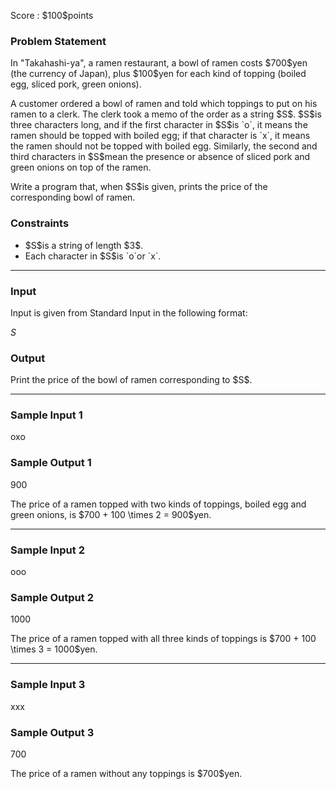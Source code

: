 
<div>

<span>

<span>

<p>
Score : $100$points
</p>

<div>

<section>

### **Problem Statement**

<p>
In "Takahashi-ya", a ramen restaurant, a bowl of ramen costs $700$yen (the currency of Japan), plus $100$yen for each kind of topping (boiled egg, sliced pork, green onions).
</p>

<p>
A customer ordered a bowl of ramen and told which toppings to put on his ramen to a clerk. The clerk took a memo of the order as a string $S$. $S$is three characters long, and if the first character in $S$is `o`, it means the ramen should be topped with boiled egg; if that character is `x`, it means the ramen should not be topped with boiled egg. Similarly, the second and third characters in $S$mean the presence or absence of sliced pork and green onions on top of the ramen.
</p>

<p>
Write a program that, when $S$is given, prints the price of the corresponding bowl of ramen.
</p>

</section>

</div>

<div>

<section>

### **Constraints**

<ul>

<li>
$S$is a string of length $3$.
</li>

<li>
Each character in $S$is `o`or `x`.
</li>

</ul>

</section>

</div>

---

<div>

<div>

<section>

### **Input**

<p>
Input is given from Standard Input in the following format:
</p>

<div>

$S$
</div>

</section>

</div>

<div>

<section>

### **Output**

<p>
Print the price of the bowl of ramen corresponding to $S$.
</p>

</section>

</div>

</div>

---

<div>

<section>

### **Sample Input 1**

<div>

oxo

</div>

</section>

</div>

<div>

<section>

### **Sample Output 1**

<div>

900

</div>

<p>
The price of a ramen topped with two kinds of toppings, boiled egg and green onions, is $700 + 100 \times 2 = 900$yen.
</p>

</section>

</div>

---

<div>

<section>

### **Sample Input 2**

<div>

ooo

</div>

</section>

</div>

<div>

<section>

### **Sample Output 2**

<div>

1000

</div>

<p>
The price of a ramen topped with all three kinds of toppings is $700 + 100 \times 3 = 1000$yen.
</p>

</section>

</div>

---

<div>

<section>

### **Sample Input 3**

<div>

xxx

</div>

</section>

</div>

<div>

<section>

### **Sample Output 3**

<div>

700

</div>

<p>
The price of a ramen without any toppings is $700$yen.
</p>

</section>

</div>

</span>

</span>

</div>
